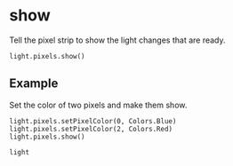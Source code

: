 # show

Tell the pixel strip to show the light changes that are ready.

```sig
light.pixels.show()
```

## Example

Set the color of two pixels and make them show.

```blocks
light.pixels.setPixelColor(0, Colors.Blue)
light.pixels.setPixelColor(2, Colors.Red)
light.pixels.show()
```

```package
light
```


